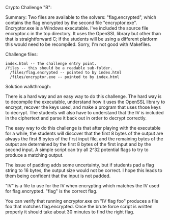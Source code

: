 Crypto Challenge "B":

Summary: Two files are available to the solvers: "flag.encrypted", which contains the flag encrypted by the second file "encryptor.exe". Encryptor.exe is a Windows executable.  I've included the source file encryptor.c in the top directory.  It uses the OpenSSL library but other than that is straightforward C; if the students will be using a different platform this would need to be recompiled.  Sorry, I'm not good with Makefiles.  

Challenge files:

	index.html -- The challenge entry point.
	/files -- this should be a readable sub-folder.
      /files/flag.encrypted -- pointed to by index.html
      /files/encryptor.exe -- pointed to by index.html

Solution walkthrough:

There is a hard way and an easy way to do this challenge.  The hard way is to decompile the executable, understand how it uses the OpenSSL library to encrypt, recover the keys used, and make a program that uses those keys to decrypt.  The students will also have to understand that the IV is included in the ciphertext and parse it back out in order to decrypt correctly.  

The easy way to do this challenge is that after playing with the executable for a while, the students will discover that the first 8 bytes of the output are always the first 8 bytes of the first input file, and the remaining bytes of the output are determined by the first 8 bytes of the first input and by the second input.  A simple script can try all 2^32 potential flags to try to produce a matching output.  

The issue of padding adds some uncertainty, but if students pad a flag string to 16 bytes, the output size would not be correct. I hope this leads to them being confident that the input is not padded.

	
"IV" is a file to use for the IV when encrypting which matches the IV used for flag.encrypted. "flag" is the correct flag.

You can verify that running encryptor.exe on "IV flag foo" produces a file foo that matches flag.encrypted.  Once the brute force script is written properly it should take about 30 minutes to find the right flag.

